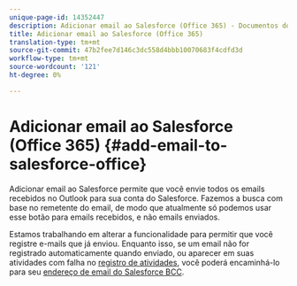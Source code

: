 ```yaml
---
unique-page-id: 14352447
description: Adicionar email ao Salesforce (Office 365) - Documentos do Marketing - Documentação do produto
title: Adicionar email ao Salesforce (Office 365)
translation-type: tm+mt
source-git-commit: 47b2fee7d146c3dc558d4bbb10070683f4cdfd3d
workflow-type: tm+mt
source-wordcount: '121'
ht-degree: 0%

---
```



# Adicionar email ao Salesforce (Office 365) {#add-email-to-salesforce-office}

Adicionar email ao Salesforce permite que você envie todos os emails recebidos no Outlook para sua conta do Salesforce. Fazemos a busca com base no remetente do email, de modo que atualmente só podemos usar esse botão para emails recebidos, e não emails enviados.

Estamos trabalhando em alterar a funcionalidade para permitir que você registre e-mails que já enviou. Enquanto isso, se um email não for registrado automaticamente quando enviado, ou aparecer em suas atividades com falha no [registro de atividades](http://docs.marketo.com/pages/assets/external-link.jspa), você poderá encaminhá-lo para seu [endereço de email do Salesforce BCC](http://docs.marketo.com/x/soLS).
